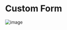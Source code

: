 # Custom Form

![image](https://github.com/user-attachments/assets/cc231e1e-660c-4fb1-9d74-3a6a313b18be)
